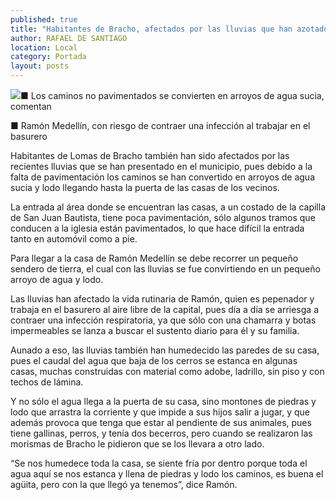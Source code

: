 ```yaml
---
published: true
title: "Habitantes de Bracho, afectados por las lluvias que han azotado la entidad"
author: RAFAEL DE SANTIAGO
location: Local
category: Portada
layout: posts
---
```


![](http://i.imgur.com/t0JIFOZm.jpg)■ Los caminos no pavimentados se convierten en arroyos de agua sucia, comentan

■ Ramón Medellín, con riesgo de contraer una infección al trabajar en el basurero

Habitantes de Lomas de Bracho también han sido afectados por las recientes lluvias que se han presentado en el municipio, pues debido a la falta de pavimentación los caminos se han convertido en arroyos de agua sucia y lodo llegando hasta la puerta de las casas de los vecinos.

La entrada al área donde se encuentran las casas, a un costado de la capilla de San Juan Bautista, tiene poca pavimentación, sólo algunos tramos que conducen a la iglesia están pavimentados, lo que hace difícil la entrada tanto en automóvil como a pie.

Para llegar a la casa de Ramón Medellín se debe recorrer un pequeño sendero de tierra, el cual con las lluvias se fue convirtiendo en un pequeño arroyo de agua y lodo.

Las lluvias han afectado la vida rutinaria de Ramón, quien es pepenador y trabaja en el basurero al aire libre de la capital, pues día a día se arriesga a contraer una infección respiratoria, ya que sólo con una chamarra y botas impermeables se lanza a buscar el sustento diario para él y su familia.

Aunado a eso, las lluvias también han humedecido las paredes de su casa, pues el caudal del agua que baja de los cerros se estanca en algunas casas, muchas construidas con material como adobe, ladrillo, sin piso y con techos de lámina.

Y no sólo el agua llega a la puerta de su casa, sino montones de piedras y lodo que arrastra la corriente y que impide a sus hijos salir a jugar, y que además provoca que tenga que estar al pendiente de sus animales, pues tiene gallinas, perros, y tenía dos becerros, pero cuando se realizaron las morismas de Bracho le pidieron que se los llevara a otro lado.

“Se nos humedece toda la casa, se siente fría por dentro porque toda el agua aquí se nos estanca y llena de piedras y lodo los caminos, es buena el agüita, pero con la que llegó ya tenemos”, dice Ramón.
